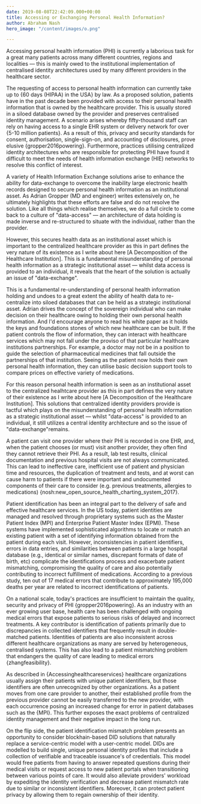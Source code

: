 ```yaml
---
date: 2019-08-08T22:42:09.000+00:00
title: Accessing or Exchanging Personal Health Information?
author: Abraham Nash
hero_image: "/content/images/o.png"

---
```

Accessing personal health information (PHI) is currently a laborious task for a great many patients across many different countries, regions and localities — this is mainly owed to the institutional implementation of centralised identity architectures used by many different providers in the healthcare sector.

The requesting of access to personal health information can currently take up to {60 days (HIPAA) in the USA} by law. As a proposed solution, patients have in the past decade been provided with access to their personal health information that is owned by the healthcare provider. This is usually stored in a siloed database owned by the provider and preserves centralised identity management. A scenario arises whereby fifty-thousand staff can rely on having access to a single EHR system or delivery network for over {5-10 million patients}. As a result of this, privacy and security standards for consent, authorisation, single-sign-on, and accounting of disclosures, prove elusive {gropper2016powering}. Furthermore, practices utilising centralized identity architectures who are responsible for protecting PHI have found it difficult to meet the needs of health information exchange (HIE) networks to resolve this conflict of interest.

A variety of Health Information Exchange solutions arise to enhance the ability for data-exchange to overcome the inability large electronic health records designed to secure personal health information as an institutional asset. As Adrian Gropper (MD and engineer) writes extensively on, he ultimately highlights that these efforts are false and do not resolve the solution. Like all things which realise themselves, we do a full circle to come back to a culture of "data-access" — an architecture of data holding is made inverse and re-structured to situate with the individual, rather than the provider.

However, this secures health data as an institutional asset which is important to the centralized healthcare provider as this in part defines the very nature of its existence as I write about here \[A Decomposition of the Healthcare Institution\]. This is a fundamental misunderstanding of personal health information as a strategic institutional asset — whilst data access is provided to an individual, it reveals that the heart of the solution is actually an issue of "data-exchange".

This is a fundamental re-understanding of personal health information holding and undoes to a great extent the ability of health data to re-centralize into siloed databases that can be held as a strategic institutional asset.  Adrian drives the concept of the sovereign individual who can make decision on their healthcare owing to holding their own personal health information. And I'd encourage anyone to read his white paper as it holds the keys and foundations stones of which new healthcare can be built. If the patient controls the flow of information, they can interact with healthcare services which may not fall under the proviso of that particular healthcare institutions partnerships. For example, a doctor may not be in a position to guide the selection of pharmaceutical medicines that fall outside the partnerships of that institution. Seeing as the patient now holds their own personal health information, they can utilise basic decision support tools to compare prices on effective variety of medications.

For this reason personal health information is seen as an institutional asset to the centralized healhtcare provider as this in part defines the very nature of their existence as I write about here \[A Decomposition of the Healthcare Institution\]. This solutions that centralized identity providers provide is  tactful which plays on the misunderstanding of personal health information as a strategic institutional asset — whilst "data-access" is provided to an individual, it still utilizes a central identity architecture and so the issue of "data-exchange"remains.

A patient can visit one provider where their PHI is recorded in one EHR, and, when the patient chooses (or must) visit another provider, they often find they cannot retrieve their PHI. As a result, lab test results, clinical documentation and previous hospital visits are not always communicated. This can lead to ineffective care, inefficient use of patient and physician time and resources, the duplication of treatment and tests, and at worst can cause harm to patients if there were important and undocumented components of their care to consider (e.g. previous treatments, allergies to medications) {nosh:new_open_source_health_charting_system_2017}.

Patient identification has been an integral part to the delivery of safe and effective healthcare services. In the US today, patient identities are managed and resolved through proprietary systems such as the Master Patient Index (MPI) and Enterprise Patient Master Index (EPMI). These systems have implemented sophisticated algorithms to locate or match an existing patient with a set of identifying information obtained from the patient during each visit. However, inconsistencies in patient identifiers, errors in data entries, and similarities between patients in a large hospital database (e.g., identical or similar names, discrepant formats of date of birth, etc) complicate the identifications process and exacerbate patient mismatching, compromising the quality of care and also potentially contributing to incorrect fulfillment of medications. According to a previous study, ten out of 17 medical errors that contribute to approximately 195,000 deaths per year are related to incorrect identifications of patients.

On a national scale, today's practices are insufficient to maintain the quality, security and privacy of PHI {gropper2016powering}. As an industry with an ever growing user base, health care has been challenged with ongoing medical errors that expose patients to serious risks of delayed and incorrect treatments. A key contributor is identification of patients primarily due to discrepancies in collected identifiers that frequently result in double-matched patients. Identities of patients are also inconsistent across different healthcare organizations as many are served by heterogeneous, centralised systems. This has also lead to a patient mismatching problem that endangers the quality of care leading to medical errors {zhangfeasibility}.

As described in {Accessinghealthcareservices} healthcare organizations usually assign their patients with unique patient identifiers, but those identifiers are often unrecognized by other organizations. As a patient moves from one care provider to another, their established profile from the previous provider cannot be easily transferred to the new provider, with each occurrence posing an increased change for error in patient databases such as the {MPI}. This further exposes the exact problems of centralized identity management and their negative impact in the long run. 

On the flip side, the patient identification mismatch problem presents an opportunity to consider blockhain-based DID solutions that naturally replace a service-centric model with a user-centric model. DIDs are modelled to build single, unique personal identity profiles that include a collection of verifiable and traceable issuance's of credentials. This model would free patients from having to answer repeated questions during their medical visits or request access to new patient portals when transitioning between various points of care. It would also alleviate providers' workload by expediting the identity verification  and decrease patient mismatch rate due to similar or inconsistent identifiers. Moreover, it can protect patient privacy by allowing them to regain ownership of their identity.